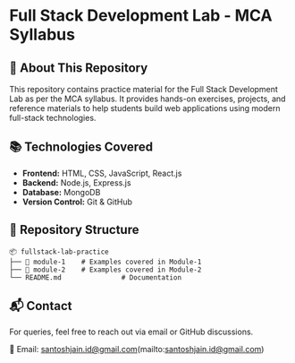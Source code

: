 # Full Stack Development Lab - MCA Syllabus

## 📌 About This Repository
This repository contains practice material for the Full Stack Development Lab as per the MCA syllabus. It provides hands-on exercises, projects, and reference materials to help students build web applications using modern full-stack technologies.

## 📚 Technologies Covered
- **Frontend:** HTML, CSS, JavaScript, React.js
- **Backend:** Node.js, Express.js
- **Database:** MongoDB
- **Version Control:** Git & GitHub

## 📂 Repository Structure
```
📦 fullstack-lab-practice
├── 📁 module-1    # Examples covered in Module-1 
├── 📁 module-2    # Examples covered in Module-2 
└── README.md               # Documentation
```

## 📬 Contact
For queries, feel free to reach out via email or GitHub discussions.

📧 Email: santoshjain.id@gmail.com(mailto:santoshjain.id@gmail.com)
